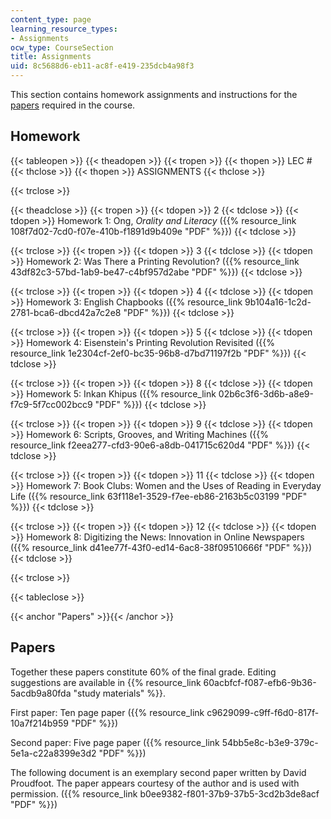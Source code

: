 ```yaml
---
content_type: page
learning_resource_types:
- Assignments
ocw_type: CourseSection
title: Assignments
uid: 8c5688d6-eb11-ac8f-e419-235dcb4a98f3
---
```


This section contains homework assignments and instructions for the [papers](#Papers) required in the course.

Homework
--------

{{< tableopen >}}
{{< theadopen >}}
{{< tropen >}}
{{< thopen >}}
LEC #
{{< thclose >}}
{{< thopen >}}
ASSIGNMENTS
{{< thclose >}}

{{< trclose >}}

{{< theadclose >}}
{{< tropen >}}
{{< tdopen >}}
2
{{< tdclose >}}
{{< tdopen >}}
Homework 1: Ong, _Orality and Literacy_ ({{% resource_link 108f7d02-7cd0-f07e-410b-f1891d9b409e "PDF" %}})
{{< tdclose >}}

{{< trclose >}}
{{< tropen >}}
{{< tdopen >}}
3
{{< tdclose >}}
{{< tdopen >}}
Homework 2: Was There a Printing Revolution? ({{% resource_link 43df82c3-57bd-1ab9-be47-c4bf957d2abe "PDF" %}})
{{< tdclose >}}

{{< trclose >}}
{{< tropen >}}
{{< tdopen >}}
4
{{< tdclose >}}
{{< tdopen >}}
Homework 3: English Chapbooks ({{% resource_link 9b104a16-1c2d-2781-bca6-dbcd42a7c2e8 "PDF" %}})
{{< tdclose >}}

{{< trclose >}}
{{< tropen >}}
{{< tdopen >}}
5
{{< tdclose >}}
{{< tdopen >}}
Homework 4: Eisenstein's Printing Revolution Revisited ({{% resource_link 1e2304cf-2ef0-bc35-96b8-d7bd71197f2b "PDF" %}})
{{< tdclose >}}

{{< trclose >}}
{{< tropen >}}
{{< tdopen >}}
8
{{< tdclose >}}
{{< tdopen >}}
Homework 5: Inkan Khipus ({{% resource_link 02b6c3f6-3d6b-a8e9-f7c9-5f7cc002bcc9 "PDF" %}})
{{< tdclose >}}

{{< trclose >}}
{{< tropen >}}
{{< tdopen >}}
9
{{< tdclose >}}
{{< tdopen >}}
Homework 6: Scripts, Grooves, and Writing Machines ({{% resource_link f2eea277-cfd3-90e6-a8db-041715c620d4 "PDF" %}})
{{< tdclose >}}

{{< trclose >}}
{{< tropen >}}
{{< tdopen >}}
11
{{< tdclose >}}
{{< tdopen >}}
Homework 7: Book Clubs: Women and the Uses of Reading in Everyday Life ({{% resource_link 63f118e1-3529-f7ee-eb86-2163b5c03199 "PDF" %}})
{{< tdclose >}}

{{< trclose >}}
{{< tropen >}}
{{< tdopen >}}
12
{{< tdclose >}}
{{< tdopen >}}
Homework 8: Digitizing the News: Innovation in Online Newspapers ({{% resource_link d41ee77f-43f0-ed14-6ac8-38f09510666f "PDF" %}})
{{< tdclose >}}

{{< trclose >}}

{{< tableclose >}}

{{< anchor "Papers" >}}{{< /anchor >}}

Papers
------

Together these papers constitute 60% of the final grade. Editing suggestions are available in {{% resource_link 60acbfcf-f087-efb6-9b36-5acdb9a80fda "study materials" %}}.

First paper: Ten page paper ({{% resource_link c9629099-c9ff-f6d0-817f-10a7f214b959 "PDF" %}})

Second paper: Five page paper ({{% resource_link 54bb5e8c-b3e9-379c-5e1a-c22a8399e3d2 "PDF" %}})

The following document is an exemplary second paper written by David Proudfoot. The paper appears courtesy of the author and is used with permission. ({{% resource_link b0ee9382-f801-37b9-37b5-3cd2b3de8acf "PDF" %}})